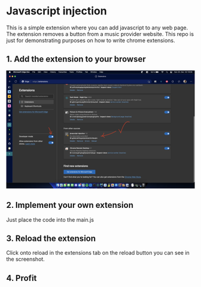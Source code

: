 # Javascript injection

This is a simple extension where you can add javascript to any web page.
The extension removes a button from a music provider website.
This repo is just for demonstrating purposes on how to write chrome extensions.

## 1. Add the extension to your browser

![screenshot](./screenshot.png)

## 2. Implement your own extension

Just place the code into the main.js

## 3. Reload the extension

Click onto reload in the extensions tab on the reload button you can see in the screenshot.

## 4. Profit